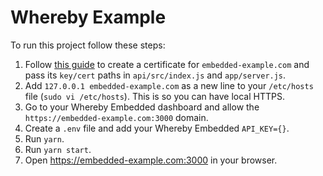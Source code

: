 # Whereby Example

To run this project follow these steps:

1. Follow [this guide](https://web.dev/how-to-use-local-https/#setup) to create a certificate for `embedded-example.com` and pass its `key/cert` paths in `api/src/index.js` and `app/server.js`.
2. Add `127.0.0.1 embedded-example.com` as a new line to your `/etc/hosts` file (`sudo vi /etc/hosts`). This is so you can have local HTTPS.
3. Go to your Whereby Embedded dashboard and allow the `https://embedded-example.com:3000` domain.
4. Create a `.env` file and add your Whereby Embedded `API_KEY={}`.
5. Run `yarn`.
6. Run `yarn start`.
7. Open https://embedded-example.com:3000 in your browser.
